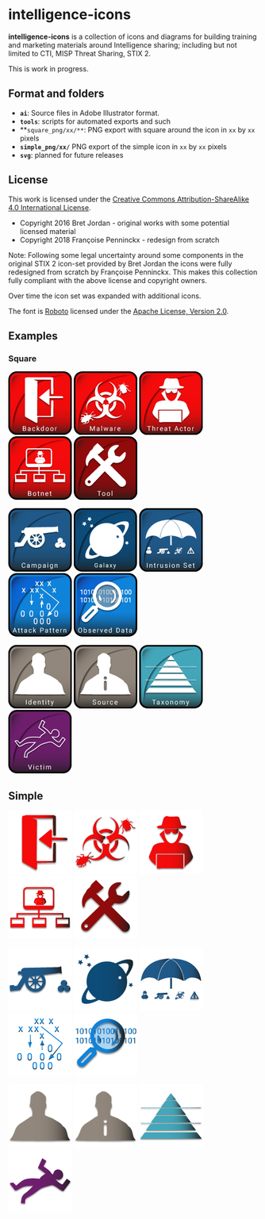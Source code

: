 # intelligence-icons

**intelligence-icons** is a collection of icons and diagrams for building training and marketing materials around Intelligence sharing; including but not limited to CTI, MISP Threat Sharing, STIX 2.

This is work in progress.

## Format and folders
* **`ai`**: Source files in Adobe Illustrator format. 
* **`tools`**: scripts for automated exports and such
* **`square_png/xx/**`: PNG export with square around the icon in  `xx` by `xx` pixels
* **`simple_png/xx/`** PNG export of the simple icon in  `xx` by `xx` pixels
* **`svg`**: planned for future releases

## License
This work is licensed under the [Creative Commons Attribution-ShareAlike 4.0 International License](http://creativecommons.org/licenses/by-sa/4.0/).

- Copyright 2016 Bret Jordan - original works with some potential licensed material
- Copyright 2018 Françoise Penninckx - redesign from scratch

Note: Following some legal uncertainty around some components in the original STIX 2 icon-set provided by Bret Jordan the icons were fully redesigned from scratch by Françoise Penninckx. This makes this collection fully compliant with the above license and copyright owners.

Over time the icon set was expanded with additional icons.

The font is [Roboto](https://fonts.google.com/specimen/Roboto) licensed under the [Apache License, Version 2.0](http://www.apache.org/licenses/LICENSE-2.0).

## Examples
### Square
![backdoor](https://github.com/MISP/intelligence-icons/raw/master/square_png/128/backdoor.png) ![malware](https://github.com/MISP/intelligence-icons/raw/master/square_png/128/malware.png) ![threat_actor](https://github.com/MISP/intelligence-icons/raw/master/square_png/128/threat_actor.png) ![botnet](https://github.com/MISP/intelligence-icons/raw/master/square_png/128/botnet.png) ![tool](https://github.com/MISP/intelligence-icons/raw/master/square_png/128/tool.png)

![campaign](https://github.com/MISP/intelligence-icons/raw/master/square_png/128/campaign.png) ![galaxy](https://github.com/MISP/intelligence-icons/raw/master/square_png/128/galaxy.png) ![intrusionset](https://github.com/MISP/intelligence-icons/raw/master/square_png/128/intrusionset.png) ![attack_pattern](https://github.com/MISP/intelligence-icons/raw/master/square_png/128/attack_pattern.png) ![observed-data](https://github.com/MISP/intelligence-icons/raw/master/square_png/128/observed-data.png)

![identity](https://github.com/MISP/intelligence-icons/raw/master/square_png/128/identity.png) ![source](https://github.com/MISP/intelligence-icons/raw/master/square_png/128/source.png) ![taxonomy](https://github.com/MISP/intelligence-icons/raw/master/square_png/128/taxonomy.png) ![victim](https://github.com/MISP/intelligence-icons/raw/master/square_png/128/victim.png)

## Simple
![backdoor](https://github.com/MISP/intelligence-icons/raw/master/simple_png/128/backdoor.png) ![malware](https://github.com/MISP/intelligence-icons/raw/master/simple_png/128/malware.png) ![threat_actor](https://github.com/MISP/intelligence-icons/raw/master/simple_png/128/threat_actor.png) ![botnet](https://github.com/MISP/intelligence-icons/raw/master/simple_png/128/botnet.png) ![tool](https://github.com/MISP/intelligence-icons/raw/master/simple_png/128/tool.png)

![campaign](https://github.com/MISP/intelligence-icons/raw/master/simple_png/128/campaign.png) ![galaxy](https://github.com/MISP/intelligence-icons/raw/master/simple_png/128/galaxy.png) ![intrusionset](https://github.com/MISP/intelligence-icons/raw/master/simple_png/128/intrusionset.png) ![attack_pattern](https://github.com/MISP/intelligence-icons/raw/master/simple_png/128/attack_pattern.png) ![observed-data](https://github.com/MISP/intelligence-icons/raw/master/simple_png/128/observed-data.png)

![identity](https://github.com/MISP/intelligence-icons/raw/master/simple_png/128/identity.png) ![source](https://github.com/MISP/intelligence-icons/raw/master/simple_png/128/source.png) ![taxonomy](https://github.com/MISP/intelligence-icons/raw/master/simple_png/128/taxonomy.png) ![victim](https://github.com/MISP/intelligence-icons/raw/master/simple_png/128/victim.png)
